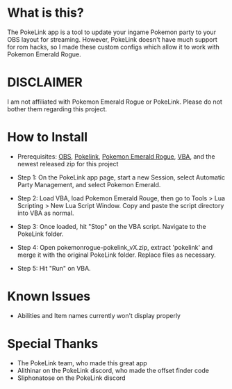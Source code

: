 # What is this?

The PokeLink app is a tool to update your ingame Pokemon party to your OBS layout for streaming. However, PokeLink doesn't have much support for rom hacks, so I made these custom configs which allow it to work with Pokemon Emerald Rogue.

# DISCLAIMER
  I am not affiliated with Pokemon Emerald Rogue or PokeLink. Please do not bother them regarding this project.

# How to Install
  - Prerequisites: [OBS](https://obsproject.com/), [Pokelink](https://assets.pokelink.xyz/dist/pokelink-0.6.1-win64.zip), [Pokemon Emerald Rogue](https://www.pokecommunity.com/showthread.php?t=479406), [VBA](https://github.com/TASEmulators/vba-rerecording/releases), and the newest released zip for this project
  
  - Step 1: On the PokeLink app page, start a new Session, select Automatic Party Management, and select Pokemon Emerald.
  - Step 2: Load VBA, load Pokemon Emerald Rouge, then go to Tools > Lua Scripting > New Lua Script Window. Copy and paste the script directory into VBA as normal.
  - Step 3: Once loaded, hit "Stop" on the VBA script. Navigate to the PokeLink folder.
  - Step 4: Open pokemonrogue-pokelink_vX.zip, extract 'pokelink' and merge it with the original PokeLink folder. Replace files as necessary.
  - Step 5: Hit "Run" on VBA.
  

# Known Issues
  - Abilities and Item names currently won't display properly
  
# Special Thanks
  - The PokeLink team, who made this great app
  - Alithinar on the PokeLink discord, who made the offset finder code
  - Sliphonatose on the PokeLink discord
  

